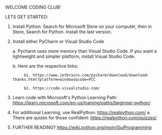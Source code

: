 WELCOME CODING CLUB!

LETS GET STARTED:
1. Install Python. Search for Microsoft Store on your computer, then in Store, Search for Python. Install the last version.
2. Install either PyCharm or Visual Studio Code

	a. Pycharm uses more memory than Visual Studio Code. If you want a lightweight and simpler platform, install Visual Studio Code.

	b. Here are the respective links:

			b1. https://www.jetbrains.com/pycharm/download/download-thanks.html?platform=windows&code=PCC
   
			b2. https://code.visualstudio.com/
   
4. Learn code with Microsoft's Python Learning Path: https://learn.microsoft.com/en-us/training/paths/beginner-python/
5. For additional Learning, use RealPython: https://realpython.com/
   a. There are quizes for those confident: https://realpython.com/quizzes/





 6. FURTHER READING? https://wiki.python.org/moin/GuiProgramming
    
